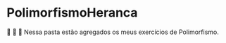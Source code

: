 # PolimorfismoHeranca
:gem: :rocket: :triangular_flag_on_post: Nessa pasta estão agregados os meus exercícios de Polimorfismo. 
